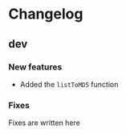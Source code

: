 # Changelog

## dev

### New features

- Added the `listToMD5` function

### Fixes

Fixes are written here

